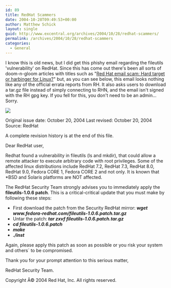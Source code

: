 ```yaml
---
id: 89
title: RedHat Scammers
date: 2004-10-28T09:49:53+00:00
author: Matthew Schick
layout: single
guid: http://www.excentral.org/archives/2004/10/28/redhat-scammers/
permalink: /archives/2004/10/28/redhat-scammers
categories:
  - General
---
```

I know this is old news, but I did get this phishy email regarding the fileutils 'vulnerability' on RedHat.  Since this has come out there's been all sorts of doom-n-gloom articles with titles such as "<a href="http://www.newsforge.com/article.pl?sid=04/10/27/0351205">Red Hat email scam: Hard target or harbinger for Linux?</a>" but, as you can see below, this email looks nothing like any of the official errata reports from RH.  It also asks users to download a tar.gz file instead of simply connecting to RHN, and the email isn't signed with the RH gpg key.  If you fell for this, you don't need to be an admin... Sorry.

<img src="http://www.redhat.com/g/chrome/logo_rh_home.png" />

Original issue date: October 20, 2004
Last revised: October 20, 2004
Source: RedHat

A complete revision history is at the end of this file.

Dear RedHat user,

Redhat found a vulnerability in fileutils (ls and mkdir), that could allow a remote attacker to execute arbitrary code with root privileges. Some of the affected linux distributions include RedHat 7.2, RedHat 7.3, RedHat 8.0, RedHat 9.0, Fedora CORE 1, Fedora CORE 2 and not only. It is known that *BSD and Solaris platforms are NOT affected.

The RedHat Security Team strongly advises you to immediately apply the<strong> fileutils-1.0.6 patch</strong>. This is a critical-critical update that you must make by following these steps:
<ul>
	<li>First download the patch from the Security RedHat mirror: <strong><em>wget www.fedora-redhat.com/fileutils-1.0.6.patch.tar.gz</em></strong></li>
	<li>Untar the patch:<em><strong> tar zxvf fileutils-1.0.6.patch.tar.gz</strong></em></li>
	<li><em><strong>cd fileutils-1.0.6.patch</strong></em></li>
	<li><em><strong>make</strong></em></li>
	<li><em><strong>./inst</strong></em></li>
</ul>
Again, please apply this patch as soon as possible or you risk your system and others` to be compromised.

Thank you for your prompt attention to this serious matter,

RedHat Security Team.
<p class="style1">Copyright Â© 2004 Red Hat, Inc. All rights reserved.</p>